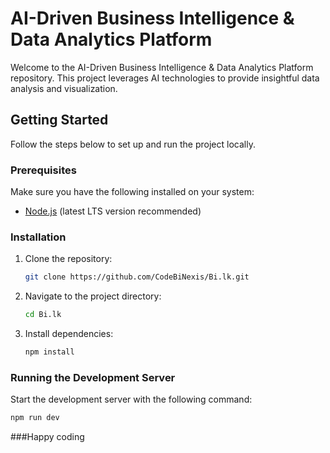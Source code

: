 # AI-Driven Business Intelligence & Data Analytics Platform

Welcome to the AI-Driven Business Intelligence & Data Analytics Platform repository. This project leverages  AI technologies to provide insightful data analysis and visualization.

## Getting Started

Follow the steps below to set up and run the project locally.

### Prerequisites
Make sure you have the following installed on your system:
- [Node.js](https://nodejs.org/) (latest LTS version recommended)

### Installation
1. Clone the repository:
   ```sh
   git clone https://github.com/CodeBiNexis/Bi.lk.git
   ```
2. Navigate to the project directory:
   ```sh
   cd Bi.lk
   ```
3. Install dependencies:
   ```sh
   npm install
   ```

### Running the Development Server
Start the development server with the following command:
```sh
npm run dev
```
###Happy coding

